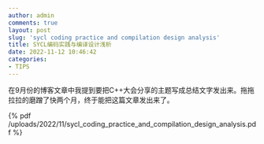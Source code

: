 ```yaml
---
author: admin
comments: true
layout: post
slug: 'sycl coding practice and compilation design analysis'
title: SYCL编码实践与编译设计浅析
date: 2022-11-12 10:46:42
categories:
- TIPS
---
```


在9月份的博客文章中我提到要把C++大会分享的主题写成总结文字发出来。拖拖拉拉的磨蹭了快两个月，终于能把这篇文章发出来了。

{% pdf /uploads/2022/11/sycl_coding_practice_and_compilation_design_analysis.pdf %}
